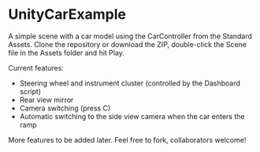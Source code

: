 # UnityCarExample

A simple scene with a car model using the CarController from the Standard Assets. Clone the repository or download the ZIP, double-click the Scene file in the Assets folder and hit Play.

Current features:
* Steering wheel and instrument cluster (controlled by the Dashboard script)
* Rear view mirror
* Camera switching (press C)
* Automatic switching to the side view camera when the car enters the ramp
 
More features to be added later. Feel free to fork, collaborators welcome!

